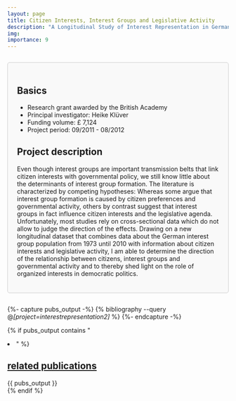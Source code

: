 ```yaml
---
layout: page
title: Citizen Interests, Interest Groups and Legislative Activity
description: "A Longitudinal Study of Interest Representation in Germany"
img: 
importance: 9
---
```


<div style="border: 1px solid #ccc; border-radius: 5px; padding: 1.5em; margin: 2em 0; background-color: #f9f9f9;">

  <h2>Basics</h2>
    <ul>
      <li>Research grant awarded by the British Academy</li>
      <li>Principal investigator: Heike Klüver</li>
      <li>Funding volume: £ 7,124</li>
      <li>Project period: 09/2011 - 08/2012</li>
    </ul>

  <h2>Project description</h2>
    <p>Even though interest groups are important transmission belts that link citizen interests with governmental policy, we still know little about the determinants of interest group formation. The literature is characterized by competing hypotheses: Whereas some argue that interest group formation is caused by citizen preferences and governmental activity, others by contrast suggest that interest groups in fact influence citizen interests and the legislative agenda. Unfortunately, most studies rely on cross-sectional data which do not allow to judge the direction of the effects. Drawing on a new longitudinal dataset that combines data about the German interest group population from 1973 until 2010 with information about citizen interests and legislative activity, I am able to determine the direction of the relationship between citizens, interest groups and governmental activity and to thereby shed light on the role of organized interests in democratic politics.</p>

</div>

{%- capture pubs_output -%}
  {% bibliography --query @*[project=interestrepresentation2]* %}
{%- endcapture -%}

{% if pubs_output contains "<li>" %}
  <div>
    <h2>
      <a href="{{ '/publications/' | relative_url }}" style="color: inherit">
        related publications
      </a>
    </h2>
    <div class="publications">
      {{ pubs_output }}
    </div>
  </div>
{% endif %}